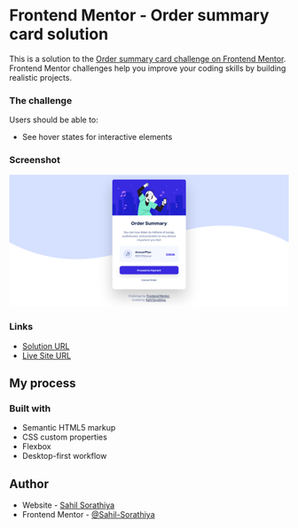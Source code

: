 # Frontend Mentor - Order summary card solution

This is a solution to the [Order summary card challenge on Frontend Mentor](https://www.frontendmentor.io/challenges/order-summary-component-QlPmajDUj). Frontend Mentor challenges help you improve your coding skills by building realistic projects. 

### The challenge

Users should be able to:

- See hover states for interactive elements

### Screenshot

![](./screenshot.png)

### Links

- [Solution URL](https://www.frontendmentor.io/solutions/order-summery-responsive-component-YroLgmB1z)
- [Live Site URL](https://goofy-franklin-c3f2da.netlify.app/)

## My process

### Built with

- Semantic HTML5 markup
- CSS custom properties
- Flexbox
- Desktop-first workflow

## Author

- Website - [Sahil Sorathiya](https://www.github.com/Sahil-Sorathiya)
- Frontend Mentor - [@Sahil-Sorathiya](https://www.frontendmentor.io/profile/Sahil-Sorathiya)


